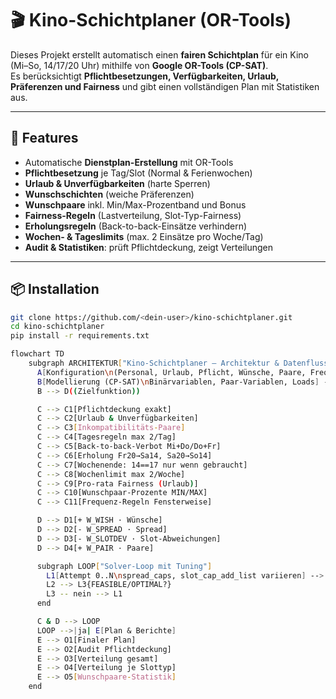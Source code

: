 # 🎬 Kino-Schichtplaner (OR-Tools)

Dieses Projekt erstellt automatisch einen **fairen Schichtplan** für ein Kino (Mi–So, 14/17/20 Uhr) mithilfe von **Google OR-Tools (CP-SAT)**.  
Es berücksichtigt **Pflichtbesetzungen, Verfügbarkeiten, Urlaub, Präferenzen und Fairness** und gibt einen vollständigen Plan mit Statistiken aus.

---

## 🚀 Features

- Automatische **Dienstplan-Erstellung** mit OR-Tools
- **Pflichtbesetzung** je Tag/Slot (Normal & Ferienwochen)
- **Urlaub & Unverfügbarkeiten** (harte Sperren)
- **Wunschschichten** (weiche Präferenzen)
- **Wunschpaare** inkl. Min/Max-Prozentband und Bonus
- **Fairness-Regeln** (Lastverteilung, Slot-Typ-Fairness)
- **Erholungsregeln** (Back-to-back-Einsätze verhindern)
- **Wochen- & Tageslimits** (max. 2 Einsätze pro Woche/Tag)
- **Audit & Statistiken**: prüft Pflichtdeckung, zeigt Verteilungen

---

## 📦 Installation

```bash
git clone https://github.com/<dein-user>/kino-schichtplaner.git
cd kino-schichtplaner
pip install -r requirements.txt

flowchart TD
    subgraph ARCHITEKTUR["Kino-Schichtplaner – Architektur & Datenfluss"]
      A[Konfiguration\n(Personal, Urlaub, Pflicht, Wünsche, Paare, Frequenz, Tuning)] --> B
      B[Modellierung (CP-SAT)\nBinärvariablen, Paar-Variablen, Loads] --> C{Harte Regeln}
      B --> D((Zielfunktion))

      C --> C1[Pflichtdeckung exakt]
      C --> C2[Urlaub & Unverfügbarkeiten]
      C --> C3[Inkompatibilitäts-Paare]
      C --> C4[Tagesregeln max 2/Tag]
      C --> C5[Back-to-back-Verbot Mi+Do/Do+Fr]
      C --> C6[Erholung Fr20→Sa14, Sa20→So14]
      C --> C7[Wochenende: 14==17 nur wenn gebraucht]
      C --> C8[Wochenlimit max 2/Woche]
      C --> C9[Pro-rata Fairness (Urlaub)]
      C --> C10[Wunschpaar-Prozente MIN/MAX]
      C --> C11[Frequenz-Regeln Fensterweise]

      D --> D1[+ W_WISH · Wünsche]
      D --> D2[- W_SPREAD · Spread]
      D --> D3[- W_SLOTDEV · Slot-Abweichungen]
      D --> D4[+ W_PAIR · Paare]

      subgraph LOOP["Solver-Loop mit Tuning"]
        L1[Attempt 0..N\nspread_caps, slot_cap_add_list variieren] --> L2[Seeds 1..k\nrandom_seed wechseln]
        L2 --> L3{FEASIBLE/OPTIMAL?}
        L3 -- nein --> L1
      end

      C & D --> LOOP
      LOOP -->|ja| E[Plan & Berichte]
      E --> O1[Finaler Plan]
      E --> O2[Audit Pflichtdeckung]
      E --> O3[Verteilung gesamt]
      E --> O4[Verteilung je Slottyp]
      E --> O5[Wunschpaare-Statistik]
    end
